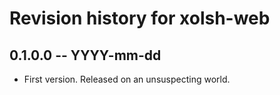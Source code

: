 # Revision history for xolsh-web

## 0.1.0.0 -- YYYY-mm-dd

* First version. Released on an unsuspecting world.
